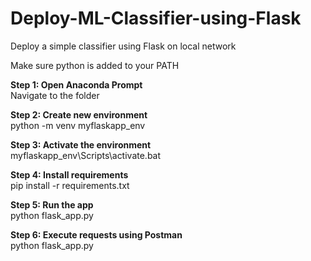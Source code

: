 # Deploy-ML-Classifier-using-Flask
Deploy a simple classifier using Flask on local network

Make sure python is added to your PATH</b>

<b>Step 1: Open Anaconda Prompt<br></b>
Navigate to the folder

<b>Step 2: Create new environment<br></b>
python -m venv myflaskapp_env

<b>Step 3: Activate the environment<br></b>
myflaskapp_env\Scripts\activate.bat

<b>Step 4: Install requirements<br></b>
pip install -r requirements.txt

<b>Step 5: Run the app<br></b>
python flask_app.py

<b>Step 6: Execute requests using Postman<br></b>
python flask_app.py
